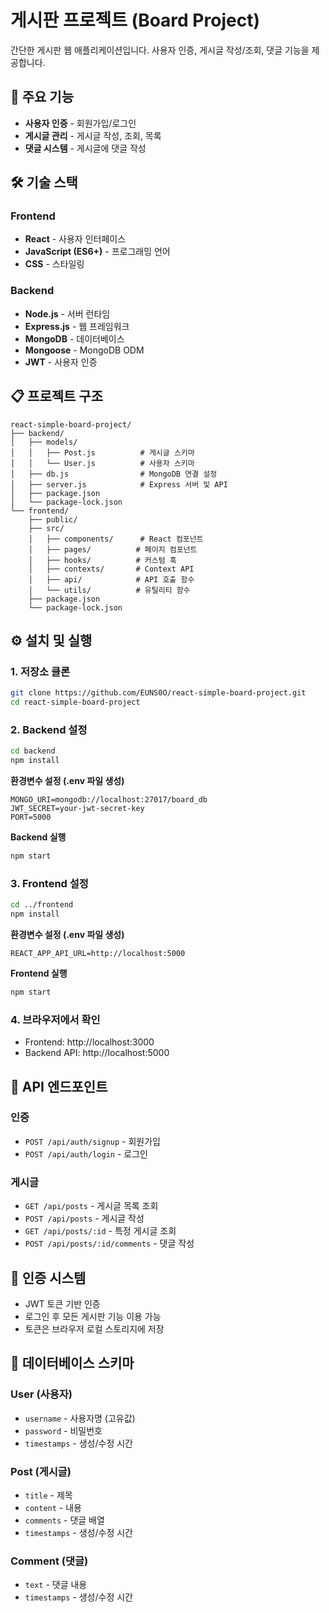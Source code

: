 # 게시판 프로젝트 (Board Project)

간단한 게시판 웹 애플리케이션입니다. 사용자 인증, 게시글 작성/조회, 댓글 기능을 제공합니다.

## 🚀 주요 기능

- **사용자 인증** - 회원가입/로그인
- **게시글 관리** - 게시글 작성, 조회, 목록
- **댓글 시스템** - 게시글에 댓글 작성

## 🛠️ 기술 스택

### Frontend
- **React** - 사용자 인터페이스
- **JavaScript (ES6+)** - 프로그래밍 언어
- **CSS** - 스타일링

### Backend
- **Node.js** - 서버 런타임
- **Express.js** - 웹 프레임워크
- **MongoDB** - 데이터베이스
- **Mongoose** - MongoDB ODM
- **JWT** - 사용자 인증

## 📋 프로젝트 구조

```
react-simple-board-project/
├── backend/
│   ├── models/
│   │   ├── Post.js          # 게시글 스키마
│   │   └── User.js          # 사용자 스키마
│   ├── db.js                # MongoDB 연결 설정
│   ├── server.js            # Express 서버 및 API
│   ├── package.json
│   └── package-lock.json
└── frontend/
    ├── public/
    ├── src/
    │   ├── components/      # React 컴포넌트
    │   ├── pages/          # 페이지 컴포넌트
    │   ├── hooks/          # 커스텀 훅
    │   ├── contexts/       # Context API
    │   ├── api/            # API 호출 함수
    │   └── utils/          # 유틸리티 함수
    ├── package.json
    └── package-lock.json
```

## ⚙️ 설치 및 실행

### 1. 저장소 클론
```bash
git clone https://github.com/EUNS0O/react-simple-board-project.git
cd react-simple-board-project
```

### 2. Backend 설정
```bash
cd backend
npm install
```

**환경변수 설정 (.env 파일 생성)**
```
MONGO_URI=mongodb://localhost:27017/board_db
JWT_SECRET=your-jwt-secret-key
PORT=5000
```

**Backend 실행**
```bash
npm start
```

### 3. Frontend 설정
```bash
cd ../frontend
npm install
```

**환경변수 설정 (.env 파일 생성)**
```
REACT_APP_API_URL=http://localhost:5000
```

**Frontend 실행**
```bash
npm start
```

### 4. 브라우저에서 확인
- Frontend: http://localhost:3000
- Backend API: http://localhost:5000

## 📝 API 엔드포인트

### 인증
- `POST /api/auth/signup` - 회원가입
- `POST /api/auth/login` - 로그인

### 게시글
- `GET /api/posts` - 게시글 목록 조회
- `POST /api/posts` - 게시글 작성
- `GET /api/posts/:id` - 특정 게시글 조회
- `POST /api/posts/:id/comments` - 댓글 작성

## 🔐 인증 시스템

- JWT 토큰 기반 인증
- 로그인 후 모든 게시판 기능 이용 가능
- 토큰은 브라우저 로컬 스토리지에 저장

## 💾 데이터베이스 스키마

### User (사용자)
- `username` - 사용자명 (고유값)
- `password` - 비밀번호
- `timestamps` - 생성/수정 시간

### Post (게시글)
- `title` - 제목
- `content` - 내용
- `comments` - 댓글 배열
- `timestamps` - 생성/수정 시간

### Comment (댓글)
- `text` - 댓글 내용
- `timestamps` - 생성/수정 시간